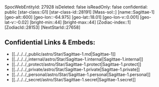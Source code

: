 ﻿---
location: [18.01,64.975,600]
type: Star
tags:
- astro/Star

---
SpocWebEntityId: 27928
isDeleted: false
isReadOnly: false
confidential: public
[star-class::G1]
[star-class-id::28191]
[Mass-sol::]
[name::Sagittae-1]
[geo-alt::600]
[geo-lon::-64.975]
[geo-lat::18.01]
[geo-lon-v::0.001]
[geo-lat-v::-0.02]
[bright-min::44]
[bright-max::44]
[Zodiac-index::1]
[ZodiacId::28153]
[NextStarId::27658]



## Confidential Links & Embeds: 
- [[../../../_public/astro/Star/Sagittae-1.md|Sagittae-1]] 
- [[../../../_internal/astro/Star/Sagittae-1.internal|Sagittae-1.internal]] 
- [[../../../_protect/astro/Star/Sagittae-1.protect|Sagittae-1.protect]] 
- [[../../../_private/astro/Star/Sagittae-1.private|Sagittae-1.private]] 
- [[../../../_personal/astro/Star/Sagittae-1.personal|Sagittae-1.personal]] 
- [[../../../_secret/astro/Star/Sagittae-1.secret|Sagittae-1.secret]] 
